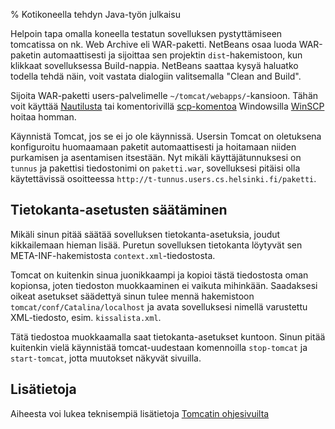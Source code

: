 % Kotikoneella tehdyn Java-työn julkaisu

Helpoin tapa omalla koneella testatun sovelluksen pystyttämiseen tomcatissa on nk. Web Archive eli WAR-paketti.
NetBeans osaa luoda WAR-paketin automaattisesti ja sijoittaa sen projektin `dist`-hakemistoon, kun klikkaat sovelluksessa Build-nappia. NetBeans saattaa kysyä haluatko todella tehdä näin, voit vastata dialogiin valitsemalla "Clean and Build".

Sijoita WAR-paketti users-palvelimelle `~/tomcat/webapps/`-kansioon.
Tähän voit käyttää [Nautilusta](nautilus-ssh.html)
tai komentorivillä [scp-komentoa](http://linux.fi/wiki/Scp) 
Windowsilla [WinSCP](http://winscp.net/eng/index.php) hoitaa homman.

Käynnistä Tomcat, jos se ei jo ole käynnissä. 
Usersin Tomcat on oletuksena konfiguroitu huomaamaan paketit automaattisesti 
ja hoitamaan niiden purkamisen ja asentamisen itsestään.
Nyt mikäli käyttäjätunnuksesi on `tunnus` ja pakettisi tiedostonimi on `paketti.war`,
sovelluksesi pitäisi olla käytettävissä osoitteessa
`http://t-tunnus.users.cs.helsinki.fi/paketti`.

## Tietokanta-asetusten säätäminen

Mikäli sinun pitää säätää sovelluksen tietokanta-asetuksia, joudut kikkailemaan hieman lisää.
Puretun sovelluksen tietokanta löytyvät 
sen META-INF-hakemistosta `context.xml`-tiedostosta.

Tomcat on kuitenkin sinua juonikkaampi
ja kopioi tästä tiedostosta oman kopionsa,
joten tiedoston muokkaaminen ei vaikuta mihinkään.
Saadaksesi oikeat asetukset säädettyä
sinun tulee mennä hakemistoon `tomcat/conf/Catalina/localhost`
ja avata sovelluksesi nimellä varustettu XML-tiedosto,
esim. `kissalista.xml`. 

Tätä tiedostoa muokkaamalla saat tietokanta-asetukset kuntoon.
Sinun pitää kuitenkin vielä käynnistää tomcat-uudestaan
komennoilla `stop-tomcat` ja `start-tomcat`, jotta muutokset
näkyvät sivuilla.

## Lisätietoja

Aiheesta voi lukea teknisempiä lisätietoja [Tomcatin ohjesivuilta](http://tomcat.apache.org/tomcat-6.0-doc/deployer-howto.html)
